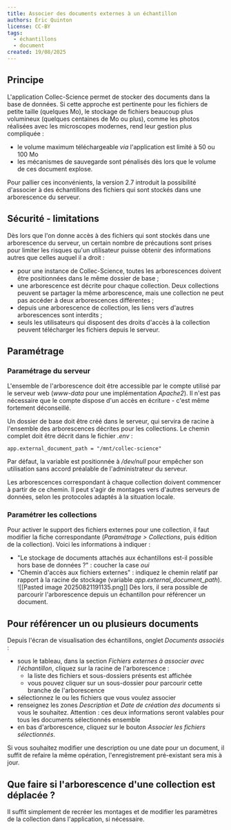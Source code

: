 ```yaml
---
title: Associer des documents externes à un échantillon
authors: Éric Quinton
license: CC-BY
tags:
  - échantillons
  - document
created: 19/08/2025
---
```

## Principe

L'application Collec-Science permet de stocker des documents dans la base de données. Si cette approche est pertinente pour les fichiers de petite taille (quelques Mo), le stockage de fichiers beaucoup plus volumineux (quelques centaines de Mo ou plus), comme les photos réalisées avec les microscopes modernes, rend leur gestion plus compliquée :
- le volume maximum téléchargeable *via* l'application est limité à 50 ou 100 Mo
- les mécanismes de sauvegarde sont pénalisés dès lors que le volume de ces document explose.

Pour pallier ces inconvénients, la version 2.7 introduit la possibilité d'associer à des échantillons des fichiers qui sont stockés dans une arborescence du serveur.

## Sécurité - limitations

Dès lors que l'on donne accès à des fichiers qui sont stockés dans une arborescence du serveur, un certain nombre de précautions sont prises pour limiter les risques qu'un utilisateur puisse obtenir des informations autres que celles auquel il a droit :

- pour une instance de Collec-Science, toutes les arborescences doivent être positionnées dans le même dossier de base ;
- une arborescence est décrite pour chaque collection. Deux collections peuvent se partager la même arborescence, mais une collection ne peut pas accéder à deux arborescences différentes ;
- depuis une arborescence de collection, les liens vers d'autres arborescences sont interdits ;
- seuls les utilisateurs qui disposent des droits d'accès à la collection peuvent télécharger les fichiers depuis le serveur.

## Paramétrage

### Paramétrage du serveur

L'ensemble de l'arborescence doit être accessible par le compte utilisé par le serveur web (*www-data* pour une implémentation *Apache2*). Il n'est pas nécessaire que le compte dispose d'un accès en écriture - c'est même fortement déconseillé.

Un dossier de base doit être créé dans le serveur, qui servira de racine à l'ensemble des arborescences décrites pour les collections. Le chemin complet doit être décrit dans le fichier *.env* :

    app.external_document_path = "/mnt/collec-science"

Par défaut, la variable est positionnée à */dev/null* pour empêcher son utilisation sans accord préalable de l'administrateur du serveur.

Les arborescences correspondant à chaque collection doivent commencer à partir de ce chemin. Il peut s'agir de montages vers d'autres serveurs de données, selon les protocoles adaptés à la situation locale.

### Paramétrer les collections

Pour activer le support des fichiers externes pour une collection, il faut modifier la fiche correspondante (*Paramétrage > Collections*, puis édition de la collection). Voici les informations à indiquer :

- "Le stockage de documents attachés aux échantillons est-il possible hors base de données ?" : coucher la case *oui*
- "Chemin d'accès aux fichiers externes" : indiquez le chemin relatif par rapport à la racine de stockage (variable *app.external_document_path*).
![[Pasted image 20250821191135.png]]
Dès lors, il sera possible de parcourir l'arborescence depuis un échantillon pour référencer un document.

## Pour référencer un ou plusieurs documents

Depuis l'écran de visualisation des échantillons, onglet *Documents associés* :

- sous le tableau, dans la section *Fichiers externes à associer avec l'échantillon*, cliquez sur la racine de l'arborescence :
  - la liste des fichiers et sous-dossiers présents est affichée
  - vous pouvez cliquer sur un sous-dossier pour parcourir cette branche de l'arborescence
- sélectionnez le ou les fichiers que vous voulez associer
- renseignez les zones *Description* et *Date de création des documents* si vous le souhaitez. Attention : ces deux informations seront valables pour tous les documents sélectionnés ensemble
- en bas d'arborescence, cliquez sur le bouton *Associer les fichiers sélectionnés*.

Si vous souhaitez modifier une description ou une date pour un document, il suffit de refaire la même opération, l'enregistrement pré-existant sera mis à jour.

## Que faire si l'arborescence d'une collection est déplacée ?

Il suffit simplement de recréer les montages et de modifier les paramètres de la collection dans l'application, si nécessaire.

